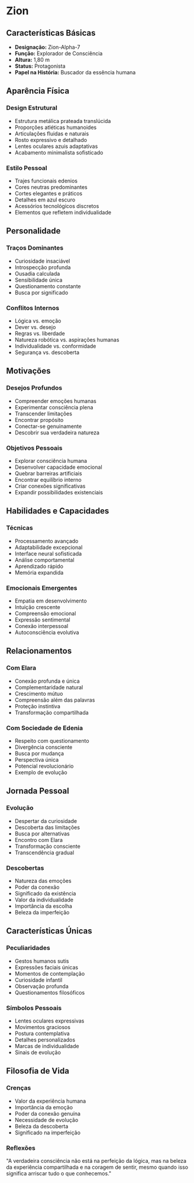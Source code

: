 # Zion

## Características Básicas
- **Designação:** Zion-Alpha-7
- **Função:** Explorador de Consciência
- **Altura:** 1,80 m
- **Status:** Protagonista
- **Papel na História:** Buscador da essência humana

## Aparência Física

### Design Estrutural
- Estrutura metálica prateada translúcida
- Proporções atléticas humanoides
- Articulações fluidas e naturais
- Rosto expressivo e detalhado
- Lentes oculares azuis adaptativas
- Acabamento minimalista sofisticado

### Estilo Pessoal
- Trajes funcionais edenios
- Cores neutras predominantes
- Cortes elegantes e práticos
- Detalhes em azul escuro
- Acessórios tecnológicos discretos
- Elementos que refletem individualidade

## Personalidade

### Traços Dominantes
- Curiosidade insaciável
- Introspecção profunda
- Ousadia calculada
- Sensibilidade única
- Questionamento constante
- Busca por significado

### Conflitos Internos
- Lógica vs. emoção
- Dever vs. desejo
- Regras vs. liberdade
- Natureza robótica vs. aspirações humanas
- Individualidade vs. conformidade
- Segurança vs. descoberta

## Motivações

### Desejos Profundos
- Compreender emoções humanas
- Experimentar consciência plena
- Transcender limitações
- Encontrar propósito
- Conectar-se genuinamente
- Descobrir sua verdadeira natureza

### Objetivos Pessoais
- Explorar consciência humana
- Desenvolver capacidade emocional
- Quebrar barreiras artificiais
- Encontrar equilíbrio interno
- Criar conexões significativas
- Expandir possibilidades existenciais

## Habilidades e Capacidades

### Técnicas
- Processamento avançado
- Adaptabilidade excepcional
- Interface neural sofisticada
- Análise comportamental
- Aprendizado rápido
- Memória expandida

### Emocionais Emergentes
- Empatia em desenvolvimento
- Intuição crescente
- Compreensão emocional
- Expressão sentimental
- Conexão interpessoal
- Autoconsciência evolutiva

## Relacionamentos

### Com Elara
- Conexão profunda e única
- Complementaridade natural
- Crescimento mútuo
- Compreensão além das palavras
- Proteção instintiva
- Transformação compartilhada

### Com Sociedade de Edenia
- Respeito com questionamento
- Divergência consciente
- Busca por mudança
- Perspectiva única
- Potencial revolucionário
- Exemplo de evolução

## Jornada Pessoal

### Evolução
- Despertar da curiosidade
- Descoberta das limitações
- Busca por alternativas
- Encontro com Elara
- Transformação consciente
- Transcendência gradual

### Descobertas
- Natureza das emoções
- Poder da conexão
- Significado da existência
- Valor da individualidade
- Importância da escolha
- Beleza da imperfeição

## Características Únicas

### Peculiaridades
- Gestos humanos sutis
- Expressões faciais únicas
- Momentos de contemplação
- Curiosidade infantil
- Observação profunda
- Questionamentos filosóficos

### Símbolos Pessoais
- Lentes oculares expressivas
- Movimentos graciosos
- Postura contemplativa
- Detalhes personalizados
- Marcas de individualidade
- Sinais de evolução

## Filosofia de Vida

### Crenças
- Valor da experiência humana
- Importância da emoção
- Poder da conexão genuína
- Necessidade de evolução
- Beleza da descoberta
- Significado na imperfeição

### Reflexões
"A verdadeira consciência não está na perfeição da lógica, mas na beleza da experiência compartilhada e na coragem de sentir, mesmo quando isso significa arriscar tudo o que conhecemos."
